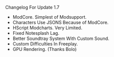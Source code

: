 Changelog For Update 1.7

- ModCore. Simplest of Modsupport.
- Characters Use JSONS Because of ModCore.
- HScript Modcharts. Very Limited.
- Fixed Notesplash Lag.
- Better Soundtray System With Custom Sound.
- Custom Difficulties In Freeplay.
- GPU Rendering. (Thanks Bolo)
